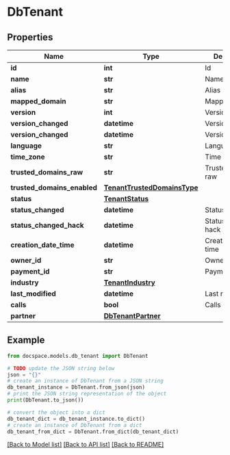 # DbTenant


## Properties

Name | Type | Description | Notes
------------ | ------------- | ------------- | -------------
**id** | **int** | Id | [optional] 
**name** | **str** | Name | [optional] 
**alias** | **str** | Alias | [optional] 
**mapped_domain** | **str** | Mapped domain | [optional] 
**version** | **int** | Version | [optional] 
**version_changed** | **datetime** | Version_changed | [optional] 
**version_changed** | **datetime** | Version changed | [optional] 
**language** | **str** | Language | [optional] 
**time_zone** | **str** | Time zone | [optional] 
**trusted_domains_raw** | **str** | Trusted domains raw | [optional] 
**trusted_domains_enabled** | [**TenantTrustedDomainsType**](TenantTrustedDomainsType.md) |  | [optional] 
**status** | [**TenantStatus**](TenantStatus.md) |  | [optional] 
**status_changed** | **datetime** | Status changed | [optional] 
**status_changed_hack** | **datetime** | Status changed hack | [optional] 
**creation_date_time** | **datetime** | Creation date time | [optional] 
**owner_id** | **str** | Owner id | [optional] 
**payment_id** | **str** | Payment id | [optional] 
**industry** | [**TenantIndustry**](TenantIndustry.md) |  | [optional] 
**last_modified** | **datetime** | Last modified | [optional] 
**calls** | **bool** | Calls | [optional] 
**partner** | [**DbTenantPartner**](DbTenantPartner.md) |  | [optional] 

## Example

```python
from docspace.models.db_tenant import DbTenant

# TODO update the JSON string below
json = "{}"
# create an instance of DbTenant from a JSON string
db_tenant_instance = DbTenant.from_json(json)
# print the JSON string representation of the object
print(DbTenant.to_json())

# convert the object into a dict
db_tenant_dict = db_tenant_instance.to_dict()
# create an instance of DbTenant from a dict
db_tenant_from_dict = DbTenant.from_dict(db_tenant_dict)
```
[[Back to Model list]](../README.md#documentation-for-models) [[Back to API list]](../README.md#documentation-for-api-endpoints) [[Back to README]](../README.md)



